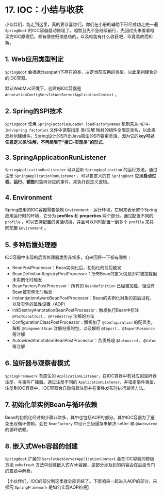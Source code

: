# 17\. IOC：小结与收获

小伙伴们，能走到这里，真的要恭喜你们，你们在小册的辅助下已经成功走完一遍 `SpringBoot` 的IOC容器启动原理了。咱暂且先不急继续前行，先回过头来看看咱读完IOC原理后，都有哪些归纳总结的，以及咱能有什么收获吧，毕竟温故而知新。

## 1\. Web应用类型判定

`SpringBoot` 会根据classpath下存在的类，决定当前应用的类型，以此来创建合适的IOC容器。

默认WebMvc环境下，创建的IOC容器是 `AnnotationConfigServletWebServerApplicationContext` 。

## 2\. Spring的SPI技术

`SpringBoot` 使用 `SpringFactoriesLoader.loadFactoryNames` 机制来从 `META-INF/spring.factories` 文件中读取指定 类/注解 映射的组件全限定类名，以此来反射创建组件。Spring设计的SPI比Java原生的SPI要更灵活，因为它的**key可以任意定义类/注解，不再局限于“接口-实现类”的形式**。

## 3\. SpringApplicationRunListener

`SpringApplicationRunListener` 可以监听 `SpringApplication` 的运行方法。通过注册 `SpringApplicationRunListener` ，可以自定义的在 `SpringBoot` 应用**启动过程、运行、销毁**时监听对应的事件，来执行自定义逻辑。

## 4\. Environment

Spring应用的IOC容器需要依赖 `Environment` \- 运行环境，它用来表示整个Spring应用运行时的环境，它分为 **profiles** 和 **properties** 两个部分。通过配置不同的 `profile` ，可以支持配置的灵活切换，并且可以同时配置一到多个 `profile` 来共同配置 `Environment` 。

## 5\. 多种后置处理器

IOC容器中出现的后置处理器类型非常多，咱来回顾一下都有哪些：

* BeanPostProcessor：Bean实例化后，初始化的前后触发
* BeanDefinitionRegistryPostProcessor：所有Bean的定义信息即将被加载但未实例化时触发
* BeanFactoryPostProcessor：所有的 `BeanDefinition` 已经被加载，但没有Bean被实例化时触发
* InstantiationAwareBeanPostProcessor：Bean的实例化对象的前后过程、以及实例的属性设置（AOP）
* InitDestroyAnnotationBeanPostProcessor：触发执行Bean中标注 `@PostConstruct` 、`@PreDestroy` 注解的方法
* ConfigurationClassPostProcessor：解析加了 `@Configuration` 的配置类，解析 `@ComponentScan` 注解扫描的包，以及解析 `@Import` 、`@ImportResource` 等注解
* AutowiredAnnotationBeanPostProcessor：负责处理 `@Autowired` 、`@Value` 等注解

## 6\. 监听器与观察者模式

`SpringFramework` 有原生的 `ApplicationListener`，在IOC容器中有对应的监听器注册，与事件广播器。通过注册不同的 `ApplicationListener`，并指定事件类型，注册到IOC容器中，IOC容器会自动将其注册并在事件发布时执行监听方法。

## 7\. 初始化单实例Bean与循环依赖

Bean的初始化经过的步骤非常多，其中也包括AOP的部分。其中IOC容器为了避免出现循环依赖，会在 `BeanFactory` 中设计三级缓存来解决 setter 和 `@Autowired` 的循环依赖。

## 8\. 嵌入式Web容器的创建

`SpringBoot` 扩展的 `ServletWebServerApplicationContext` 会在IOC容器的模板方法 `onRefresh` 方法中创建嵌入式Web容器，这部分涉及到的内容会在后面专门的篇章中解析。

【小伙伴们，IOC的部分到这里就全部完结了。下面咱来一起进入AOP的部分，来探究 `SpringFramework` 是如何实现AOP的吧】
